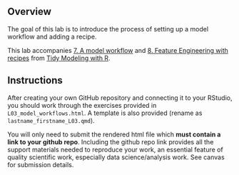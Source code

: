 ## Overview

The goal of this lab is to introduce the process of setting up a model workflow and adding a recipe.

This lab accompanies [7. A model workflow](https://www.tmwr.org/workflows.html) and [8. Feature Engineering with recipes](https://www.tmwr.org/recipes.html) from [Tidy Modeling with R](https://www.tmwr.org/).

## Instructions

After creating your own GitHub repository and connecting it to your RStudio, you should work through the exercises provided in `L03_model_workflows.html`. A template is also provided (rename as `lastname_firstname_L03.qmd`).

You will only need to submit the rendered html file which **must contain a link to your github repo**. Including the github repo link provides all the support materials needed to reproduce your work, an essential feature of quality scientific work, especially data science/analysis work. See canvas for submission details.